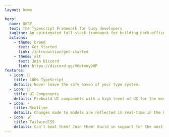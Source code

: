 ```yaml
---
layout: home

hero:
  name: OKSY
  text: The Typescript Framework for busy developers
  tagline: An opinionated full-stack framework for building back-office applications.
  actions:
    - theme: brand
      text: Get Started
      link: /introduction/get-started
    - theme: alt
      text: Join Discord
      link: https://discord.gg/V6dtmWy9HP
features:
  - icon: 💙
    title: 100% TypeScript
    details: Never leave the safe haven of your type system.
  - icon: 🎨
    title: UI Components
    details: Prebuild UI components with a high level of UX for the most common tasks.
  - icon: ⚡️
    title: Realtime
    details: Changes made to models are reflected in real-time in the UI and your database. 
  - icon: 🖌
    title: TailwindCSS
    details: Can't beat them? Join them! Build in support for the most controversial CSS framework.
---
```

